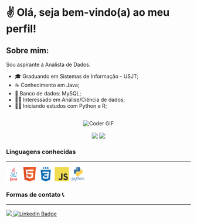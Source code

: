 
# ✌ Olá, seja bem-vindo(a) ao meu perfil!

<h2>Sobre mim:</h2>

Sou aspirante à Analista de Dados.

- 🎓 Graduando em Sistemas de Informação - USJT;
- ☕ Conhecimento em Java;
- 🐬 Banco de dados: MySQL;
- 👩‍💻 Interessado em Análise/Ciência de dados;
- 👩‍💻 Iniciando estudos com Python e R;
  
<br/>
<div align = center>
  <img src="https://media2.giphy.com/media/L8K62iTDkzGX6/giphy.gif" alt="Coder GIF" width="500"/>
</div>
<br/>

<div id="stats" align = center>
  <img height="180em" src="https://github-readme-stats.vercel.app/api?username=RaphaFolego&show_icons=true&theme=dracula&include_all_commits=true&count_private=true"/>
  <img height="180em" src="https://github-readme-stats.vercel.app/api/top-langs/?username=RaphaFolego&layout=compact&langs_count=7&theme=dracula"/>
</div>
<div id="icons">
  <h3>Linguagens conhecidas</h3>
  <hr/>
  <img src="https://github.com/devicons/devicon/blob/master/icons/java/java-original-wordmark.svg" title="Java" alt="Java" width="40" height="40"/>
  <img src="https://github.com/devicons/devicon/blob/master/icons/html5/html5-original.svg" title="HTML5" alt="HTML" width="40" height="40"/>
  <img src="https://github.com/devicons/devicon/blob/master/icons/css3/css3-plain-wordmark.svg" title="CSS3" alt="CSS" width="40" height="40"/>
  <img src="https://github.com/devicons/devicon/blob/master/icons/javascript/javascript-original.svg" title="JS" alt="JS" width="40" height="40"/>
  <img src="https://github.com/devicons/devicon/blob/master/icons/python/python-original-wordmark.svg" title="Python" alt="Python" width="40" height="40"/>
 
</div>
<div id="badges">
  <h3>Formas de contato 📞</h3>
  <hr/>
  <a href = "mailto:raphael.folego@gmail.com">
    <img src = "https://img.shields.io/badge/-Gmail-%23333?style=for-the-badge&logo=gmail&logoColor=white"  target="_blank"/>
  <a href = "https://www.linkedin.com/in/raphael-miguel-folego-328845236/">
    <img src="https://img.shields.io/badge/LinkedIn-blue?style=for-the-badge&logo=linkedin&logoColor=white" alt="LinkedIn Badge"/>
  </a>
</div>
